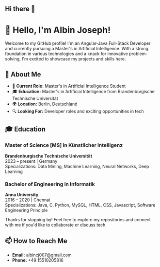 ## Hi there 👋

<!--
**albinjoseph03/albinjoseph03** is a ✨ _special_ ✨ repository because its `README.md` (this file) appears on your GitHub profile.

Here are some ideas to get you started:

- 🔭 I’m currently working on ...
- 🌱 I’m currently learning ...
- 👯 I’m looking to collaborate on ...
- 🤔 I’m looking for help with ...
- 💬 Ask me about ...
- 📫 How to reach me: ...
- 😄 Pronouns: ...
- ⚡ Fun fact: ...
-->
# 👋 Hello, I'm Albin Joseph!

Welcome to my GitHub profile! I'm an Angular-Java Full-Stack Developer and currently pursuing a Master's in Artificial Intelligence. With a strong foundation in various technologies and a knack for innovative problem-solving, I'm excited to showcase my projects and skills here.

## 🚀 About Me

- 💼 **Current Role:** Master's in Artificial Intelligence Student
- 🎓 **Education:** Master's in Artificial Intelligence from Brandenburgische Technische Universität
- 🌍 **Location:** Berlin, Deutschland
- 🔍 **Looking For:** Developer roles and exciting opportunities in tech

## 🎓 Education

### Master of Science [MS] in Künstlicher Intelligenz
**Brandenburgische Technische Universität**  
2023 – present | Germany  
Specializations: Data Mining, Machine Learning, Neural Networks, Deep Learning

### Bachelor of Engineering in Informatik
**Anna University**  
2016 – 2020 | Chennai  
Specializations: Java, C, Python, MySQL, HTML, CSS, Javascript, Software Engineering Principle

Thanks for stopping by! Feel free to explore my repositories and connect with me if you'd like to collaborate or discuss tech.

## 📫 How to Reach Me

- **Email:** albincj007@gmail.com
- **Phone:** +49 15510205816
